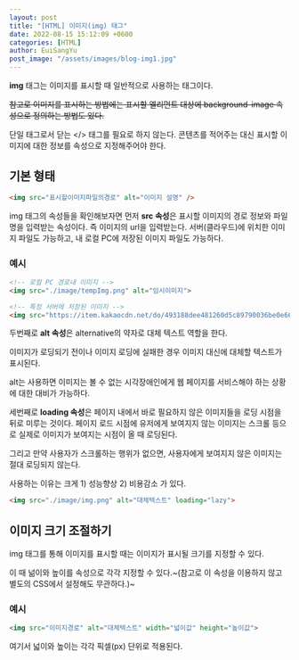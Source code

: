 ```yaml
---
layout: post
title: "[HTML] 이미지(img) 태그"
date: 2022-08-15 15:12:09 +0600
categories: [HTML]
author: EuiSangYu
post_image: "/assets/images/blog-img1.jpg"
---
```


**img** 태그는 이미지를 표시할 때 일반적으로 사용하는 태그이다.

~~참고로 이미지를 표시하는 방법에는 표시할 엘리먼트 대상에 background-image 속성으로 정의하는 방법도 있다.~~

단일 태그로서 닫는 </> 태그를 필요로 하지 않는다. 콘텐츠를 적어주는 대신 표시할 이미지에 대한 정보를 속성으로 지정해주어야 한다.

## 기본 형태

```html
<img src="표시할이미지파일의경로" alt="이미지 설명" />
```

img 태그의 속성들을 확인해보자면 먼저 **src 속성**은 표시할 이미지의 경로 정보와 파일명을 입력받는 속성이다. 즉 이미지의 url을 입력받는다. 서버(클라우드)에 위치한 이미지 파일도 가능하고, 내 로컬 PC에 저장된 이미지 파일도 가능하다.

### 예시

```html
<!-- 로컬 PC 경로내 이미지 -->
<img src="./image/tempImg.png" alt="임시이미지">

<!-- 특정 서버에 저장된 이미지 -->
<img src="https://item.kakaocdn.net/do/493188dee481260d5c89790036be0e66effd194bae87d73dd00522794070855d" alt="클라우드에저장된이미지" >
```

두번째로 **alt 속성**은 alternative의 약자로 대체 텍스트 역할을 한다.

이미지가 로딩되기 전이나 이미지 로딩에 실패한 경우 이미지 대신에 대체할 텍스트가 표시된다.

alt는 사용하면 이미지는 볼 수 없는 시각장애인에게 웹 페이지를 서비스해야 하는 상황에 대한 대비가 가능하다.

세번째로 **loading 속성**은 페이지 내에서 바로 필요하지 않은 이미지들을 로딩 시점을 뒤로 미루는 것이다. 페이지 로드 시점에 유저에게 보여지지 않는 이미지는 스크롤 등으로 실제로 이미지가 보여지는 시점이 올 때 로딩된다.

그리고 만약 사용자가 스크롤하는 행위가 없으면, 사용자에게 보여지지 않은 이미지는 절대 로딩되지 않는다.

사용하는 이유는 크게 1) 성능향상 2) 비용감소 가 있다.

```html
<img src="./image/img.png" alt="대체텍스트" loading="lazy">
```

## 이미지 크기 조절하기

img 태그를 통해 이미지를 표시할 때는 이미지가 표시될 크기를 지정할 수 있다.

이 때 넒이와 높이를 속성으로 각각 지정할 수 있다.~(참고로 이 속성을 이용하지 않고 별도의 CSS에서 설정해도 무관하다.)~

### 예시

```html
<img src="이미지경로" alt="대체텍스트" width="넓이값" height="높이값">
```

여기서 넓이와 높이는 각각 픽셀(px) 단위로 적용된다.